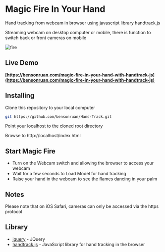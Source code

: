 # Magic Fire In Your Hand
Hand tracking from webcam in browser using javascript library handtrack.js

Streaming webcam on desktop computer or mobile, there is function to switch back or front cameras on mobile 

![fire](https://bensonruan.com/wp-content/uploads/2020/04/magic-fire-in-hand-2.gif)

## Live Demo
**[https://bensonruan.com/magic-fire-in-your-hand-with-handtrack-js](https://bensonruan.com/magic-fire-in-your-hand-with-handtrack-js)**

## Installing
Clone this repository to your local computer
``` bash
git https://github.com/bensonruan/Hand-Track.git
```
Point your localhost to the cloned root directory

Browse to http://localhost/index.html 


## Start Magic Fire 
* Turn on the Webcam switch and allowing the browser to access your webcam 
* Wait for a few seconds to Load Model for hand tracking
* Raise your hand in the webcam to see the flames dancing in your palm 

## Notes
Please note that on iOS Safari, cameras can only be accessed via the https protocol 

## Library
* [jquery](https://code.jquery.com/jquery-3.3.1.min.js) - JQuery
* [handtrack.js](https://github.com/victordibia/handtrack.js) - JavaScript library for hand tracking in the browser
